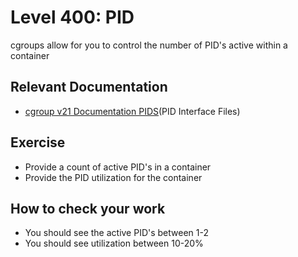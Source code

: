 # Level 400: PID
cgroups allow for you to control the number of PID's active within a container

## Relevant Documentation
* [cgroup v21 Documentation PIDS](https://www.kernel.org/doc/Documentation/cgroup-v1/pids.txt)(PID Interface Files)

## Exercise
* Provide a count of active PID's in a container
* Provide the PID utilization for the container

## How to check your work
* You should see the active PID's between 1-2
* You should see utilization between 10-20%
